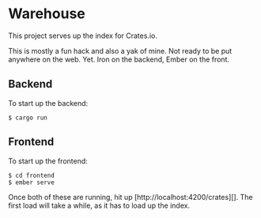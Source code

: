 # Warehouse

This project serves up the index for Crates.io.

This is mostly a fun hack and also a yak of mine. Not ready to be put anywhere
on the web. Yet. Iron on the backend, Ember on the front.

## Backend

To start up the backend:

```
$ cargo run
```

## Frontend

To start up the frontend:

```
$ cd frontend
$ ember serve
```

Once both of these are running, hit up [http://localhost:4200/crates][]. The first load will take
a while, as it has to load up the index.
